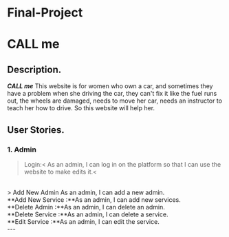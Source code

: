 # Final-Project
# CALL me

<!-- image for my website -->

## Description.

***CALL me*** This website is for women who own a car, and sometimes they have a problem when she driving the car, they can't fix it like the fuel runs out,  the wheels are damaged, needs to move her car,  needs an instructor to teach her how to drive.
So this website will help her.

## User Stories.

### 1. Admin

> Login:<
 As an admin, I can log in on the platform so that I can use the website to make edits it.<
<br/>
> Add New Admin 
As an admin, I can add a new admin.<br/>
**Add New Service :**As an admin, I can add new services.<br/>
**Delete Admin :**As an admin, I can delete an admin.<br/>
**Delete Service :**As an admin, I can delete a service. <br/>
**Edit Service :**As an admin, I can edit the service.<br/>
---



